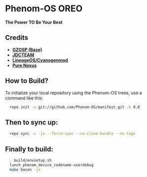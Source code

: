 Phenom-OS OREO
===========
**The Power TO Be Your Best**

Credits
-------
* [**GZOSP (Base)**](https://github.com/AOSP-JF-MM)
* [**JDCTEAM**](https://github.com/AOSP-JF-MM)
* [**LineageOS/Cyanogenmod**](https://github.com/LineageOS)
* [**Pure Nexus**](https://github.com/PureNexusProject)

How to Build?
-------------

To initialize your local repository using the Phenom-OS trees, use a 
command like this:

```bash
  repo init -u git://github.com/Phenom-OS/manifest.git -b 8.0
```
  
Then to sync up:
----------------

```bash
  repo sync -c -jx --force-sync --no-clone-bundle --no-tags
```
Finally to build:
-----------------

```bash
  . build/envsetup.sh
  lunch phenom_device_codename-userdebug
  make bacon -jx
```
